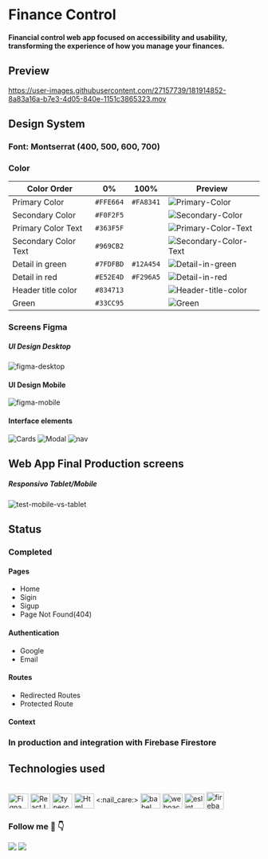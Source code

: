 # Finance Control

#### Financial control web app focused on accessibility and usability, transforming the experience of how you manage your finances.

## Preview 
https://user-images.githubusercontent.com/27157739/181914852-8a83a16a-b7e3-4d05-840e-1151c3865323.mov

## Design System

### Font: Montserrat (400, 500, 600, 700)

### Color
| Color Order |  0% | 100% | Preview  |
|---------------|---------------|---------------|------|
| Primary Color | `#FFE664`  | `#FA8341` |![Primary-Color](https://user-images.githubusercontent.com/27157739/181995021-9573d4c8-36fc-4b62-9320-2e96f01617db.svg) |
| Secondary Color | `#F0F2F5` | | ![Secondary-Color](https://user-images.githubusercontent.com/27157739/181995593-772b8894-8e45-48f1-965a-8dfd33b8dd23.svg) |
| Primary Color Text| `#363F5F` | | ![Primary-Color-Text](https://user-images.githubusercontent.com/27157739/181995687-2e4bc773-95c7-412a-b434-c9d89c4c466d.svg) |
| Secondary Color Text| `#969CB2` | | ![Secondary-Color-Text](https://user-images.githubusercontent.com/27157739/181995595-76335c81-7879-44cf-8243-18482d766895.svg) | 
| Detail in green| `#7FDFBD` | `#12A454` | ![Detail-in-green](https://user-images.githubusercontent.com/27157739/181995791-f8588799-9101-4ccd-96b9-2edb17e8f0f7.svg) |
| Detail in red| `#E52E4D` | `#F296A5` | ![Detail-in-red](https://user-images.githubusercontent.com/27157739/181995896-615fd709-8c88-4a38-a74e-f5370a1eb0c6.svg) |
| Header title color | `#834713` | | ![Header-title-color](https://user-images.githubusercontent.com/27157739/181995922-ac8fd502-df3e-4b73-a8bd-cc740acf28ab.svg) |
| Green | `#33CC95` | | ![Green](https://user-images.githubusercontent.com/27157739/181995934-40715750-0143-4431-bbd6-3fd6c0b7edbc.svg) |



### Screens Figma

##### UI Design Desktop 
![figma-desktop](https://user-images.githubusercontent.com/27157739/181994854-a9575e09-f100-4e8f-b6f4-0312d5847a90.png)

#### UI Design Mobile 
![figma-mobile](https://user-images.githubusercontent.com/27157739/181994857-93f3bc33-fa85-415f-bfb3-72bda4516111.png)

#### Interface elements

![Cards](https://user-images.githubusercontent.com/27157739/181994918-21d39e53-c566-4130-ab5a-fd7c211a4982.png)
![Modal](https://user-images.githubusercontent.com/27157739/181994924-ae62eec5-4feb-48aa-8008-72e878b46b5b.png)
![nav](https://user-images.githubusercontent.com/27157739/181994926-85dc86fb-e730-4279-9064-791d656e8fca.png)


## Web App Final Production screens

##### Responsivo Tablet/Mobile 
![test-mobile-vs-tablet](https://user-images.githubusercontent.com/27157739/181996059-e5dbb78e-bcf5-4674-bf51-5e6e2f7520e0.png)


## Status

### Completed

#### Pages 

- Home
- Sigin
- Sigup
- Page Not Found(404)

#### Authentication 

- Google
- Email

#### Routes

- Redirected Routes
- Protected Route

#### Context

### In production and integration with Firebase Firestore


## Technologies used

<div style="display: inline_block"><br>
  <img align="center"  alt="Figna" height="30" width="40" src="https://cdn.jsdelivr.net/gh/devicons/devicon/icons/figma/figma-original.svg">
  <img align="center"  alt="ReactJS" height="30" width="40" src="https://cdn.jsdelivr.net/gh/devicons/devicon/icons/react/react-original.svg">
  <img align="center"  alt="typescript" height="30" width="40" src="https://cdn.jsdelivr.net/gh/devicons/devicon/icons/typescript/typescript-original.svg">
  <img align="center"  alt="Html" height="30" width="40" src="https://cdn.jsdelivr.net/gh/devicons/devicon/icons/html5/html5-original.svg">
  <:nail_care:>
  <img align="center"  alt="babel" height="30" width="40" src="https://cdn.jsdelivr.net/gh/devicons/devicon/icons/babel/babel-original.svg">
  <img align="center"  alt="webpack" height="30" width="40" src="https://cdn.jsdelivr.net/gh/devicons/devicon/icons/webpack/webpack-original.svg">
  <img align="center"  alt="eslint" height="30" width="40" src="https://cdn.jsdelivr.net/gh/devicons/devicon/icons/eslint/eslint-original.svg">
  <img align="center"  alt="firebase" height="35" width="35" src="https://cdn.jsdelivr.net/gh/devicons/devicon/icons/firebase/firebase-plain-wordmark.svg">  
</div>


### Follow me :hugs: :point_down:
<div> 
  <a href="https://instagram.com/adson.san.dev" target="_blank"><img src="https://img.shields.io/badge/-Instagram-%23E4405F?style=for-the-badge&logo=instagram&logoColor=white" target="_blank"></a>
  <a href="https://www.linkedin.com/in/adson-santos-72ba75140/" target="_blank"><img src="https://img.shields.io/badge/-LinkedIn-%230077B5?style=for-the-badge&logo=linkedin&logoColor=white" target="_blank"></a>
</div>
